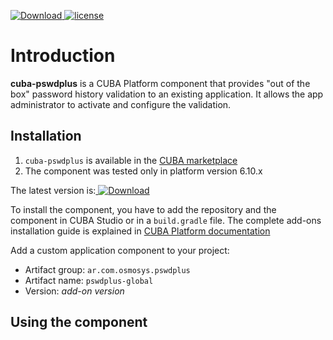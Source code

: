 [ ![Download](https://api.bintray.com/packages/arapoport/main/cuba-pswdplus/images/download.svg?version=1.0.3) ](https://bintray.com/arapoport/main/cuba-pswdplus/_latestVersion)
[![license](https://img.shields.io/badge/license-Apache%20License%202.0-blue.svg?style=flat)](http://www.apache.org/licenses/LICENSE-2.0)


# Introduction 
**cuba-pswdplus** is a CUBA Platform component that provides "out of the box" password history validation to an existing application. It allows the app administrator to activate and configure the validation. 


## Installation
1. `cuba-pswdplus` is available in the [CUBA marketplace](https://www.cuba-platform.com/marketplace)
2. The component was tested only in platform version 6.10.x

The latest version is:[ ![Download](https://api.bintray.com/packages/arapoport/main/cuba-pswdplus/images/download.svg?version=1.0.3) ](https://bintray.com/arapoport/main/cuba-pswdplus/_latestVersion)

To install the component, you have to add the repository and the component in CUBA Studio or in a `build.gradle` file. The complete add-ons installation guide is explained in [CUBA Platform documentation](https://doc.cuba-platform.com/manual-latest/app_components_usage.html)

Add a custom application component to your project:

* Artifact group: `ar.com.osmosys.pswdplus`
* Artifact name: `pswdplus-global`
* Version: *add-on version*

## Using the component

